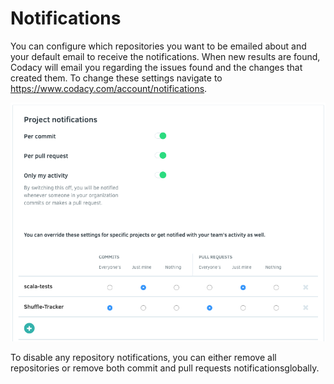 # Notifications

You can configure which repositories you want to be emailed about and your default email to receive the notifications. When new results are found, Codacy will email you regarding the issues found and the changes that created them. To change these settings navigate to <https://www.codacy.com/account/notifications>.

![Repositories notification list](../../images/Screen_Shot_2016-10-13_at_11.27.20.png)

To disable any repository notifications, you can either remove all repositories or remove both commit and pull requests notificationsglobally.
